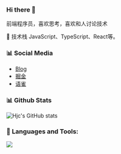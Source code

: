 ### Hi there 👋

前端程序员，喜欢思考，喜欢和人讨论技术

🎉 技术栈 JavaScript、TypeScript、React等。

### 📊 Social Media

- [Blog](https://hjc0930.github.io/)
- [掘金](https://juejin.cn/user/87601131292839/posts)
- [语雀](https://www.yuque.com/zhidian0930/hjc)

<!-- - 🔭 目前正在学习CI/CD方面的知识 -->

### 📊 Github Stats

![Hjc's GitHub stats](https://github-readme-stats.vercel.app/api?username=hjc0930&count_private=true&show_icons=true)

### 🔨 Languages and Tools:
<p align="left">
  <a href="https://skillicons.dev">
    <img src="https://skillicons.dev/icons?i=git,js,html,css,ts,react,vue,scss,webpack,vite,next,nest,nodejs,vscode" />
  </a>
</p>
